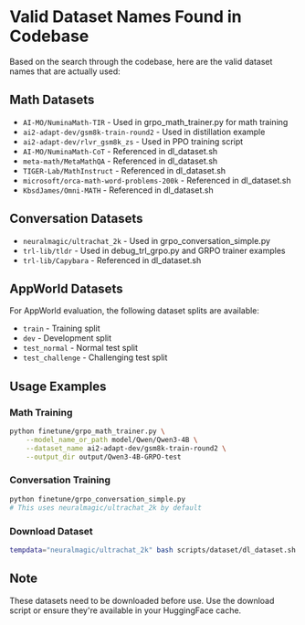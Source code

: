 # Valid Dataset Names Found in Codebase

Based on the search through the codebase, here are the valid dataset names that are actually used:

## Math Datasets
- `AI-MO/NuminaMath-TIR` - Used in grpo_math_trainer.py for math training
- `ai2-adapt-dev/gsm8k-train-round2` - Used in distillation example
- `ai2-adapt-dev/rlvr_gsm8k_zs` - Used in PPO training script
- `AI-MO/NuminaMath-CoT` - Referenced in dl_dataset.sh
- `meta-math/MetaMathQA` - Referenced in dl_dataset.sh
- `TIGER-Lab/MathInstruct` - Referenced in dl_dataset.sh
- `microsoft/orca-math-word-problems-200k` - Referenced in dl_dataset.sh
- `KbsdJames/Omni-MATH` - Referenced in dl_dataset.sh

## Conversation Datasets
- `neuralmagic/ultrachat_2k` - Used in grpo_conversation_simple.py
- `trl-lib/tldr` - Used in debug_trl_grpo.py and GRPO trainer examples
- `trl-lib/Capybara` - Referenced in dl_dataset.sh

## AppWorld Datasets
For AppWorld evaluation, the following dataset splits are available:
- `train` - Training split
- `dev` - Development split
- `test_normal` - Normal test split
- `test_challenge` - Challenging test split

## Usage Examples

### Math Training
```bash
python finetune/grpo_math_trainer.py \
    --model_name_or_path model/Qwen/Qwen3-4B \
    --dataset_name ai2-adapt-dev/gsm8k-train-round2 \
    --output_dir output/Qwen3-4B-GRPO-test
```

### Conversation Training
```bash
python finetune/grpo_conversation_simple.py
# This uses neuralmagic/ultrachat_2k by default
```

### Download Dataset
```bash
tempdata="neuralmagic/ultrachat_2k" bash scripts/dataset/dl_dataset.sh
```

## Note
These datasets need to be downloaded before use. Use the download script or ensure they're available in your HuggingFace cache.